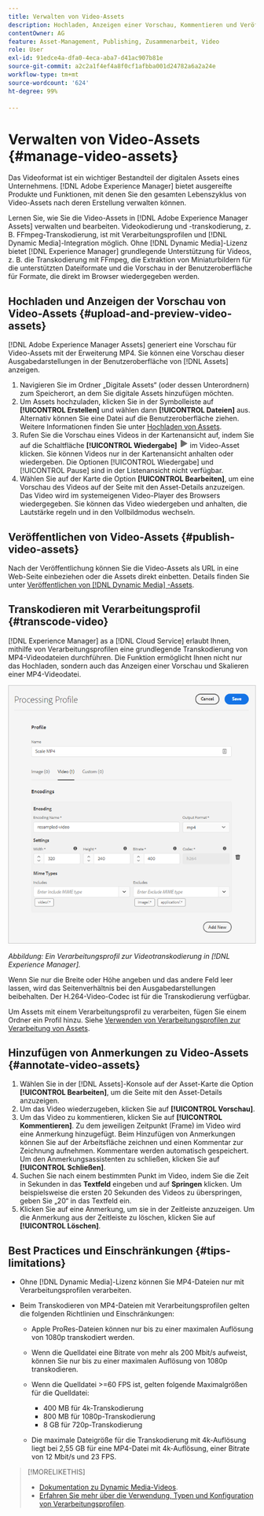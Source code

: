 ```yaml
---
title: Verwalten von Video-Assets
description: Hochladen, Anzeigen einer Vorschau, Kommentieren und Veröffentlichen von Video-Assets in [!DNL Adobe Experience Manager].
contentOwner: AG
feature: Asset-Management, Publishing, Zusammenarbeit, Video
role: User
exl-id: 91edce4a-dfa0-4eca-aba7-d41ac907b81e
source-git-commit: a2c2a1f4ef4a8f0cf1afbba001d24782a6a2a24e
workflow-type: tm+mt
source-wordcount: '624'
ht-degree: 99%

---
```


# Verwalten von Video-Assets  {#manage-video-assets}

Das Videoformat ist ein wichtiger Bestandteil der digitalen Assets eines Unternehmens. [!DNL Adobe Experience Manager] bietet ausgereifte Produkte und Funktionen, mit denen Sie den gesamten Lebenszyklus von Video-Assets nach deren Erstellung verwalten können.

Lernen Sie, wie Sie die Video-Assets in [!DNL Adobe Experience Manager Assets] verwalten und bearbeiten. Videokodierung und -transkodierung, z. B. FFmpeg-Transkodierung, ist mit Verarbeitungsprofilen und [!DNL Dynamic Media]-Integration möglich. Ohne [!DNL Dynamic Media]-Lizenz bietet [!DNL Experience Manager] grundlegende Unterstützung für Videos, z. B. die Transkodierung mit FFmpeg, die Extraktion von Miniaturbildern für die unterstützten Dateiformate und die Vorschau in der Benutzeroberfläche für Formate, die direkt im Browser wiedergegeben werden.

## Hochladen und Anzeigen der Vorschau von Video-Assets {#upload-and-preview-video-assets}

[!DNL Adobe Experience Manager Assets] generiert eine Vorschau für Video-Assets mit der Erweiterung MP4. Sie können eine Vorschau dieser Ausgabedarstellungen in der Benutzeroberfläche von [!DNL Assets] anzeigen.

1. Navigieren Sie im Ordner „Digitale Assets“ (oder dessen Unterordnern) zum Speicherort, an dem Sie digitale Assets hinzufügen möchten.
1. Um Assets hochzuladen, klicken Sie in der Symbolleiste auf **[!UICONTROL Erstellen]** und wählen dann **[!UICONTROL Dateien]** aus. Alternativ können Sie eine Datei auf die Benutzeroberfläche ziehen. Weitere Informationen finden Sie unter [Hochladen von Assets](manage-digital-assets.md#uploading-assets).
1. Rufen Sie die Vorschau eines Videos in der Kartenansicht auf, indem Sie auf die Schaltfläche **[!UICONTROL Wiedergabe]** ![Schaltfläche Wiedergabe](assets/do-not-localize/play.png) im Video-Asset klicken. Sie können Videos nur in der Kartenansicht anhalten oder wiedergeben. Die Optionen [!UICONTROL Wiedergabe] und [!UICONTROL Pause] sind in der Listenansicht nicht verfügbar.
1. Wählen Sie auf der Karte die Option **[!UICONTROL Bearbeiten]**, um eine Vorschau des Videos auf der Seite mit den Asset-Details anzuzeigen. Das Video wird im systemeigenen Video-Player des Browsers wiedergegeben. Sie können das Video wiedergeben und anhalten, die Lautstärke regeln und in den Vollbildmodus wechseln.

## Veröffentlichen von Video-Assets {#publish-video-assets}

Nach der Veröffentlichung können Sie die Video-Assets als URL in eine Web-Seite einbeziehen oder die Assets direkt einbetten. Details finden Sie unter [Veröffentlichen von [!DNL Dynamic Media] -Assets](/help/assets/dynamic-media/publishing-dynamicmedia-assets.md).

## Transkodieren mit Verarbeitungsprofil {#transcode-video}

[!DNL Experience Manager] as a [!DNL Cloud Service] erlaubt Ihnen, mithilfe von Verarbeitungsprofilen eine grundlegende Transkodierung von MP4-Videodateien durchführen. Die Funktion ermöglicht Ihnen nicht nur das Hochladen, sondern auch das Anzeigen einer Vorschau und Skalieren einer MP4-Videodatei.

![Erstellen von Verarbeitungsprofilen zum Transkodieren von Videos in [!DNL Experience Manager]](assets/video-processing-profile-for-mp4.png)

*Abbildung: Ein Verarbeitungsprofil zur Videotranskodierung in [!DNL Experience Manager].*

Wenn Sie nur die Breite oder Höhe angeben und das andere Feld leer lassen, wird das Seitenverhältnis bei den Ausgabedarstellungen beibehalten. Der H.264-Video-Codec ist für die Transkodierung verfügbar.

Um Assets mit einem Verarbeitungsprofil zu verarbeiten, fügen Sie einem Ordner ein Profil hinzu. Siehe [Verwenden von Verarbeitungsprofilen zur Verarbeitung von Assets](/help/assets/asset-microservices-configure-and-use.md#use-profiles).

## Hinzufügen von Anmerkungen zu Video-Assets {#annotate-video-assets}

1. Wählen Sie in der [!DNL Assets]-Konsole auf der Asset-Karte die Option **[!UICONTROL Bearbeiten]**, um die Seite mit den Asset-Details anzuzeigen.
1. Um das Video wiederzugeben, klicken Sie auf **[!UICONTROL Vorschau]**.
1. Um das Video zu kommentieren, klicken Sie auf **[!UICONTROL Kommentieren]**. Zu dem jeweiligen Zeitpunkt (Frame) im Video wird eine Anmerkung hinzugefügt. Beim Hinzufügen von Anmerkungen können Sie auf der Arbeitsfläche zeichnen und einen Kommentar zur Zeichnung aufnehmen. Kommentare werden automatisch gespeichert. Um den Anmerkungsassistenten zu schließen, klicken Sie auf **[!UICONTROL Schließen]**.
1. Suchen Sie nach einem bestimmten Punkt im Video, indem Sie die Zeit in Sekunden in das **Textfeld** eingeben und auf **Springen** klicken. Um beispielsweise die ersten 20 Sekunden des Videos zu überspringen, geben Sie „20“ in das Textfeld ein.
1. Klicken Sie auf eine Anmerkung, um sie in der Zeitleiste anzuzeigen. Um die Anmerkung aus der Zeitleiste zu löschen, klicken Sie auf **[!UICONTROL Löschen]**.

## Best Practices und Einschränkungen {#tips-limitations}

* Ohne [!DNL Dynamic Media]-Lizenz können Sie MP4-Dateien nur mit Verarbeitungsprofilen verarbeiten.
* Beim Transkodieren von MP4-Dateien mit Verarbeitungsprofilen gelten die folgenden Richtlinien und Einschränkungen:

   * Apple ProRes-Dateien können nur bis zu einer maximalen Auflösung von 1080p transkodiert werden.
   * Wenn die Quelldatei eine Bitrate von mehr als 200 Mbit/s aufweist, können Sie nur bis zu einer maximalen Auflösung von 1080p transkodieren.
   * Wenn die Quelldatei >=60 FPS ist, gelten folgende Maximalgrößen für die Quelldatei:

      * 400 MB für 4k-Transkodierung
      * 800 MB für 1080p-Transkodierung
      * 8 GB für 720p-Transkodierung
   * Die maximale Dateigröße für die Transkodierung mit 4k-Auflösung liegt bei 2,55 GB für eine MP4-Datei mit 4k-Auflösung, einer Bitrate von 12 Mbit/s und 23 FPS.


>[!MORELIKETHIS]
>
>* [Dokumentation zu Dynamic Media-Videos](/help/assets/dynamic-media/video.md).
>* [Erfahren Sie mehr über die Verwendung, Typen und Konfiguration von Verarbeitungsprofilen](/help/assets/asset-microservices-configure-and-use.md).

